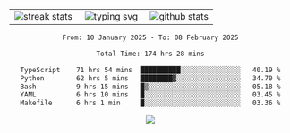 <div align="center">
  <table style="border: none;" border="0" cellspacing="0" cellpadding="0">
    <tr>
      <td align="center" width="33%">
        <img src="https://github-readme-streak-stats.herokuapp.com/?user=kurtismassey&theme=tokyonight&hide_border=true" alt="streak stats" />
      </td>
      <td align="center" width="33%">
        <img src="https://readme-typing-svg.herokuapp.com/?font=Fira+Code&weight=600&size=15&duration=4000&pause=1000&color=00FF00&center=true&vCenter=true&random=false&width=150&lines=Hey%2C+I%27m+Kurtis!" alt="typing svg" />
      </td>
      <td align="center" width="33%">
        <img src="https://github-readme-stats.vercel.app/api?username=kurtismassey&show_icons=true&theme=tokyonight&hide_title=true" alt="github stats" />
      </td>
    </tr>
  </table>
</div>
<div align="center">

<!--START_SECTION:waka-->

```txt
From: 10 January 2025 - To: 08 February 2025

Total Time: 174 hrs 28 mins

TypeScript    71 hrs 54 mins  ██████████░░░░░░░░░░░░░░░   40.19 %
Python        62 hrs 5 mins   ████████▓░░░░░░░░░░░░░░░░   34.70 %
Bash          9 hrs 15 mins   █▒░░░░░░░░░░░░░░░░░░░░░░░   05.18 %
YAML          6 hrs 10 mins   █░░░░░░░░░░░░░░░░░░░░░░░░   03.45 %
Makefile      6 hrs 1 min     █░░░░░░░░░░░░░░░░░░░░░░░░   03.36 %
```

<!--END_SECTION:waka-->

  <img src="https://github-readme-activity-graph.vercel.app/graph?username=kurtismassey&theme=tokyo-night&hide_border=true&custom_title=Contribution%20Graph" />

</div>